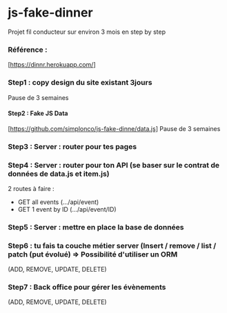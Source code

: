 # js-fake-dinner
Projet fil conducteur sur environ 3 mois en step by step 

### Référence :
[https://dinnr.herokuapp.com/]

### Step1 : copy design du site existant 3jours

Pause de 3 semaines

#### Step2 : Fake JS Data
[https://github.com/simplonco/js-fake-dinne/data.js]
Pause de 3 semaines

### Step3 :  Server  : router pour tes pages

### Step4 :  Server  : router pour ton API (se baser sur le contrat de données de data.js et item.js)
2 routes à faire :
  - GET all events (…/api/event)
  - GET 1 event by ID (…/api/event/ID)

### Step5 : Server : mettre en place la base de données

### Step6 : tu fais ta couche métier server (Insert / remove / list / patch (put évolué) => Possibilité d'utiliser un ORM
(ADD, REMOVE, UPDATE, DELETE)

### Step7 : Back office pour gérer les évènements 
(ADD, REMOVE, UPDATE, DELETE)
